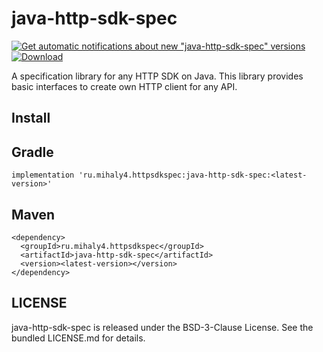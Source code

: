 java-http-sdk-spec
=============

[![Get automatic notifications about new "java-http-sdk-spec" versions](https://www.bintray.com/docs/images/bintray_badge_color.png)](https://bintray.com/bupy7/http-sdk-spec/java-http-sdk-spec?source=watch)
[![Download](https://api.bintray.com/packages/bupy7/http-sdk-spec/java-http-sdk-spec/images/download.svg) ](https://bintray.com/bupy7/http-sdk-spec/java-http-sdk-spec/_latestVersion)

A specification library for any HTTP SDK on Java. This library provides basic interfaces to create own HTTP client for any API.

Install
-------

## Gradle

```
implementation 'ru.mihaly4.httpsdkspec:java-http-sdk-spec:<latest-version>'
```

## Maven

```
<dependency>
  <groupId>ru.mihaly4.httpsdkspec</groupId>
  <artifactId>java-http-sdk-spec</artifactId>
  <version><latest-version></version>
</dependency>
```

LICENSE
-------

java-http-sdk-spec is released under the BSD-3-Clause License. See the bundled LICENSE.md for details.
